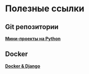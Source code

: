 # Полезные ссылки

## Git репозитории
[**Мини-проекты на Python**](https://github.com/ndleah/python-mini-project)


## Docker
[**Docker & Django**](https://webdevblog.ru/kak-ispolzovat-django-postgresql-i-docker/)
